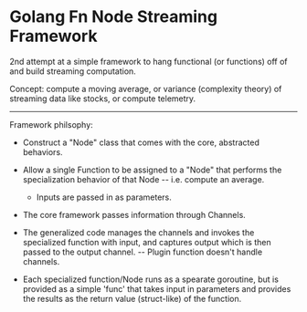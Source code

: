 Golang Fn Node Streaming Framework
==================================

2nd attempt at a simple framework to hang functional (or functions)
off of and build streaming computation.

Concept:  compute a moving average, or variance (complexity theory)
of streaming data like stocks, or compute telemetry.

----

Framework philsophy:

* Construct a "Node" class that comes with the core, abstracted
  behaviors.
* Allow a single Function to be assigned to a "Node" that performs the
  specialization behavior of that Node -- i.e. compute an average.
  * Inputs are passed in as parameters.

* The core framework passes information through Channels.
* The generalized code manages the channels and invokes the
  specialized function with input, and captures output which is then
  passed to the output channel.   -- Plugin function doesn't handle
  channels.

* Each specialized function/Node runs as a spearate goroutine, but is
  provided as a simple 'func' that takes input in parameters and
  provides the results as the return value (struct-like) of the function.
